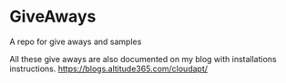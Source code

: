 # GiveAways
A repo for give aways and samples

All these give aways are also documented on my blog with installations instructions.
https://blogs.altitude365.com/cloudapt/
